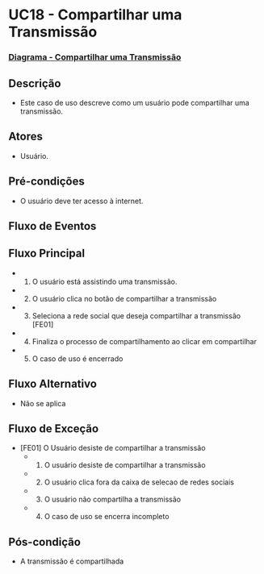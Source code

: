 # UC18 - Compartilhar uma Transmissão

### [Diagrama - Compartilhar uma Transmissão](Diagrama-Compartilha-uma-Transmissão)

## Descrição

* Este caso de uso descreve como um usuário pode compartilhar uma transmissão.

## Atores

* Usuário.

## Pré-condições

* O usuário deve ter acesso à internet.

## Fluxo de Eventos

## Fluxo Principal

* 1. O usuário está assistindo uma transmissão.
* 2. O usuário clica no botão de compartilhar a transmissão
* 3. Seleciona a rede social que deseja compartilhar a transmissão [FE01]
* 4. Finaliza o processo de compartilhamento ao clicar em compartilhar
* 5. O caso de uso é encerrado

## Fluxo Alternativo
* Não se aplica

## Fluxo de Exceção

* [FE01] O Usuário desiste de compartilhar a transmissão
    * 1. O usuário desiste de compartilhar a transmissão
    * 2. O usuário clica fora da caixa de selecao de redes sociais
    * 3. O usuário não compartilha a transmissão
    * 4. O caso de uso se encerra incompleto

## Pós-condição
* A transmissão é compartilhada